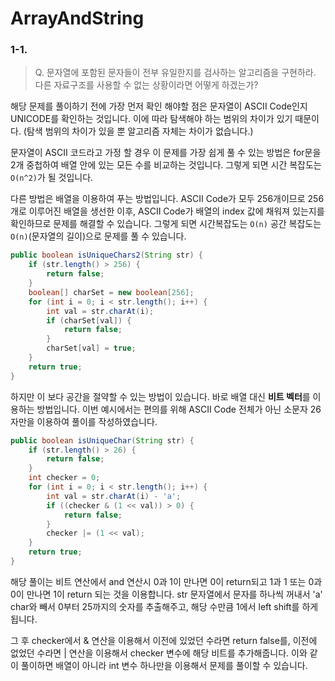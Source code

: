 # ArrayAndString

### 1-1. 
> Q. 문자열에 포함된 문자들이 전부 유일한지를 검사하는 알고리즘을 구현하라. 다른 자료구조를 사용할 수 없는 상황이라면 어떻게 하겠는가?

해당 문제를 풀이하기 전에 가장 먼저 확인 해야할 점은 문자열이 ASCII Code인지 UNICODE를 확인하는 것입니다. 이에 따라 탐색해야 하는 범위의 차이가 있기 때문이다. (탐색 범위의 차이가 있을 뿐 알고리즘 자체는 차이가 없습니다.)

문자열이 ASCII 코드라고 가정 할 경우 이 문제를 가장 쉽게 풀 수 있는 방법은 for문을 2개 중첩하여 배열 안에 있는 모든 수를 비교하는 것입니다. 그렇게 되면 시간 복잡도는 `O(n^2)`가 될 것입니다.

다른 방법은 배열을 이용하여 푸는 방법입니다. ASCII Code가 모두 256개이므로 256개로 이루어진 배열을 생선한 이후, ASCII Code가 배열의 index 값에 채워져 있는지를 확인하므로 문제를 해결할 수 있습니다. 그렇게 되면 시간복잡도는 `O(n)` 공간 복잡도는 `O(n)`(문자열의 길이)으로 문제를 풀 수 있습니다.
```java
public boolean isUniqueChars2(String str) {
    if (str.length() > 256) {
        return false;
    }
    boolean[] charSet = new boolean[256];
    for (int i = 0; i < str.length(); i++) {
        int val = str.charAt(i);
        if (charSet[val]) {
            return false;
        }
        charSet[val] = true;
    }
    return true;
}
``` 
하지만 이 보다 공간을 절약할 수 있는 방법이 있습니다. 바로 배열 대신 **비트 벡터**를 이용하는 방법입니다.
이번 예시에서는 편의를 위해 ASCII Code 전체가 아닌 소문자 26자만을 이용하여 풀이를 작성하였습니다.

```java
public boolean isUniqueChar(String str) {
    if (str.length() > 26) {
        return false;
    }
    int checker = 0;
    for (int i = 0; i < str.length(); i++) {
        int val = str.charAt(i) - 'a';
        if ((checker & (1 << val)) > 0) {
            return false;
        }
        checker |= (1 << val);
    }
    return true;
}
```
해당 풀이는 비트 연산에서 and 연산시 0과 1이 만나면 0이 return되고 1과 1 또는 0과 0이 만나면 1이 return 되는 것을 이용합니다.
str 문자열에서 문자를 하나씩 꺼내서 'a' char와 빼서 0부터 25까지의 숫자를 추출해주고, 해당 수만큼 1에서 left shift를 하게 됩니다.

그 후 checker에서 & 연산을 이용해서 이전에 있었던 수라면 return false를, 이전에 없었던 수라면  | 연산을 이용해서 checker 변수에 해당 비트를 추가해줍니다.
이와 같이 풀이하면 배열이 아니라 int 변수 하나만을 이용해서 문제를 풀이할 수 있습니다.